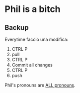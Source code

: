 # Phil is a bitch
## Backup

Everytime faccio una modifica:
1. CTRL P
2. pull
4. CTRL P 
5. Commit all changes
6. CTRL P
7. push


Phil's pronouns are <u>ALL pronouns</u>. 








